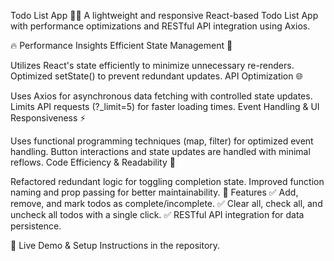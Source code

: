 Todo List App 📝🚀
A lightweight and responsive React-based Todo List App with performance optimizations and RESTful API integration using Axios.

🔥 Performance Insights
Efficient State Management 🧠

Utilizes React's state efficiently to minimize unnecessary re-renders.
Optimized setState() to prevent redundant updates.
API Optimization 🌐

Uses Axios for asynchronous data fetching with controlled state updates.
Limits API requests (?_limit=5) for faster loading times.
Event Handling & UI Responsiveness ⚡

Uses functional programming techniques (map, filter) for optimized event handling.
Button interactions and state updates are handled with minimal reflows.
Code Efficiency & Readability 🎯

Refactored redundant logic for toggling completion state.
Improved function naming and prop passing for better maintainability.
🚀 Features
✅ Add, remove, and mark todos as complete/incomplete.
✅ Clear all, check all, and uncheck all todos with a single click.
✅ RESTful API integration for data persistence.

🔗 Live Demo & Setup Instructions in the repository.
